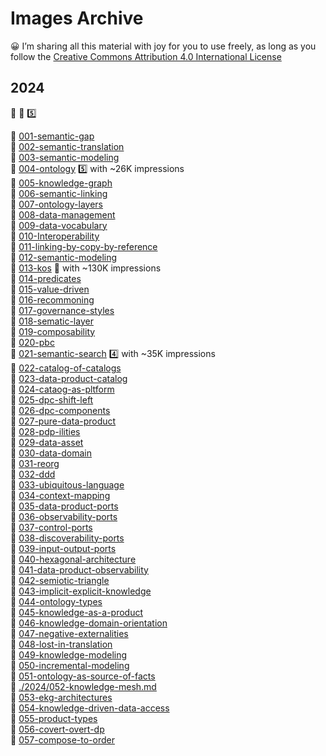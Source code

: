 # Images Archive
😀 I’m sharing all this material with joy for you to use freely, as long as you follow the [Creative Commons Attribution 4.0 International License](https://creativecommons.org/licenses/by/4.0/)

## 2024

 🥈 🥉 5️⃣ 

📌 [001-semantic-gap](./2024/001-semantic-gap.md)<br>
📌 [002-semantic-translation](./2024/002-semantic-translation.md)<br>
📌 [003-semantic-modeling](./2024/003-semantic-modeling.md)<br>
📌 [004-ontology](./2024/004-ontology.md) 5️⃣ with ~26K impressions <br>
📌 [005-knowledge-graph](./2024/005-knowledge-graph.md)<br>
📌 [006-semantic-linking](./2024/006-semantic-linking.md)<br>
📌 [007-ontology-layers](./2024/007-ontology-layers.md)<br>
📌 [008-data-management](./2024/008-data-management.md)<br>
📌 [009-data-vocabulary](./2024/009-data-vocabulary.md)<br>
📌 [010-Interoperability](./2024/010-Interoperability.md)<br>
📌 [011-linking-by-copy-by-reference](./2024/011-linking-by-copy-by-reference.md)<br>
📌 [012-semantic-modeling](./2024/012-semantic-modeling.md)<br>
📌 [013-kos](./2024/013-kos.md) 🥇 with ~130K impressions <br>
📌 [014-predicates](./2024/014-predicates.md)<br>
📌 [015-value-driven](./2024/015-value-driven.md)<br>
📌 [016-recommoning](./2024/016-recommoning.md)<br>
📌 [017-governance-styles](./2024/017-governance-styles.md)<br>
📌 [018-sematic-layer](./2024/018-sematic-layer.md)<br>
📌 [019-composability](./2024/019-composability.md)<br>
📌 [020-pbc](./2024/020-pbc.md)<br>
📌 [021-semantic-search](./2024/021-semantic-search.md) 4️⃣ with ~35K impressions <br>
📌 [022-catalog-of-catalogs](./2024/022-catalog-of-catalogs.md)<br>
📌 [023-data-product-catalog](./2024/023-data-product-catalog.md)<br>
📌 [024-cataog-as-pltform](./2024/024-cataog-as-pltform.md)<br>
📌 [025-dpc-shift-left](./2024/025-dpc-shift-left.md)<br>
📌 [026-dpc-components](./2024/026-dpc-components.md)<br>
📌 [027-pure-data-product](./2024/027-pure-data-product.md)<br>
📌 [028-pdp-ilities](./2024/028-pdp-ilities.md)<br>
📌 [029-data-asset](./2024/029-data-asset.md)<br>
📌 [030-data-domain](./2024/030-data-domain.md)<br>
📌 [031-reorg](./2024/031-reorg.md)<br>
📌 [032-ddd](./2024/032-ddd.md)<br>
📌 [033-ubiquitous-language](./2024/033-ubiquitous-language.md)<br>
📌 [034-context-mapping](./2024/034-context-mapping.md)<br>
📌 [035-data-product-ports](./2024/035-data-product-ports.md)<br>
📌 [036-observability-ports](./2024/036-observability-ports.md)<br>
📌 [037-control-ports](./2024/037-control-ports.md)<br>
📌 [038-discoverability-ports](./2024/038-discoverability-ports.md)<br>
📌 [039-input-output-ports](./2024/039-input-output-ports.md)<br>
📌 [040-hexagonal-architecture](./2024/040-hexagonal-architecture.md)<br>
📌 [041-data-product-observability](./2024/041-data-product-observability.md)<br>
📌 [042-semiotic-triangle](./2024/042-semiotic-triangle.md)<br>
📌 [043-implicit-explicit-knowledge](./2024/043-implicit-explicit-knowledge.md)<br>
📌 [044-ontology-types](./2024/044-ontology-types.md)<br>
📌 [045-knowledge-as-a-product](./2024/045-knowledge-as-a-product.md)<br>
📌 [046-knowledge-domain-orientation](./2024/046-knowledge-domain-orientation.md)<br>
📌 [047-negative-externalities](./2024/047-negative-externalities.md)<br>
📌 [048-lost-in-translation](./2024/048-lost-in-translation.md)<br>
📌 [049-knowledge-modeling](./2024/049-knowledge-modeling.md)<br>
📌 [050-incremental-modeling](./2024/050-incremental-modeling.md)<br>
📌 [051-ontology-as-source-of-facts](./2024/051-ontology-as-source-of-facts.md)<br>
📌 [./2024/052-knowledge-mesh.md](./2024/./2024/052-knowledge-mesh.md)<br>
📌 [053-ekg-architectures](./2024/053-ekg-architectures.md)<br>
📌 [054-knowledge-driven-data-access](./2024/054-knowledge-driven-data-access.md)<br>
📌 [055-product-types](./2024/055-product-types.md)<br>
📌 [056-covert-overt-dp](./2024/056-covert-overt-dp.md)<br>
📌 [057-compose-to-order](./2024/057-compose-to-order.md)<br>
